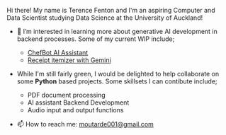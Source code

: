 Hi there! My name is Terence Fenton and I'm an aspiring Computer and Data Scientist studying Data Science at the University of Auckland!

- 👀 I’m interested in learning more about generative AI development in backend processes. Some of my current WIP include;
  - [ChefBot AI Assistant](https://github.com/TerenceFenton/ChefBot)
  - [Receipt itemizer with Gemini](https://github.com/bruce414/food_inspection/tree/main/lib/Backend/Image_Scanner)

- While I'm still fairly green, I would be delighted to help collaborate on some **Python** based projects. Some skillsets I can contibute include;
  - PDF document processing
  - AI assistant Backend Development
  - Audio input and output functions

- 📫 How to reach me: moutarde001@gmail.com

<!---
TerenceFenton/TerenceFenton is a ✨ special ✨ repository because its `README.md` (this file) appears on your GitHub profile.
You can click the Preview link to take a look at your changes.
--->

